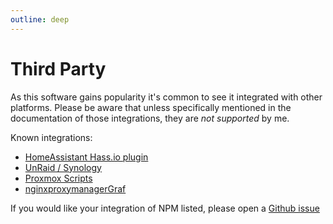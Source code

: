 ```yaml
---
outline: deep
---
```


# Third Party

As this software gains popularity it's common to see it integrated with other platforms. Please be aware that unless specifically mentioned in the documentation of those
integrations, they are *not supported* by me.

Known integrations:

- [HomeAssistant Hass.io plugin](https://github.com/hassio-addons/addon-nginx-proxy-manager)
- [UnRaid / Synology](https://github.com/jlesage/docker-nginx-proxy-manager)
- [Proxmox Scripts](https://github.com/ej52/proxmox-scripts/tree/main/apps/nginx-proxy-manager)
- [nginxproxymanagerGraf](https://github.com/ma-karai/nginxproxymanagerGraf)


If you would like your integration of NPM listed, please open a
[Github issue](https://github.com/NginxProxyManager/nginx-proxy-manager/issues/new?assignees=&labels=enhancement&template=feature_request.md&title=)
